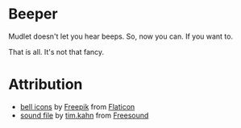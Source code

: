 # Beeper

Mudlet doesn't let you hear beeps. So, now you can. If you want to.

That is all. It's not that fancy.

# Attribution

- [bell icons](https://www.flaticon.com/free-icons/bell) by [Freepik](https://www.flaticon.com/authors/freepik) from [Flaticon](https://www.flaticon.com/)
- [sound file](https://freesound.org/people/tim.kahn/sounds/91926/) by [tim.kahn](https://freesound.org/people/tim.kahn/) from [Freesound](https://freesound.org/)
